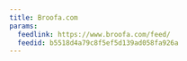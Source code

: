 ```yaml
---
title: Broofa.com
params:
  feedlink: https://www.broofa.com/feed/
  feedid: b5518d4a79c8f5ef5d139ad058fa926a
---
```

